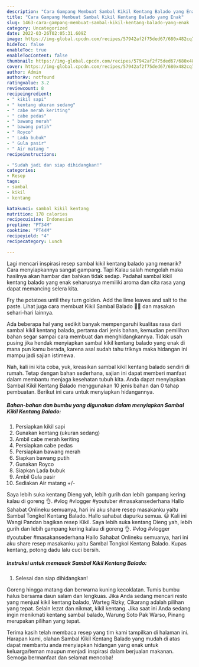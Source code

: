 ```yaml
---
description: "Cara Gampang Membuat Sambal Kikil Kentang Balado yang Enak"
title: "Cara Gampang Membuat Sambal Kikil Kentang Balado yang Enak"
slug: 1463-cara-gampang-membuat-sambal-kikil-kentang-balado-yang-enak
category: Uncategorized
date: 2022-03-26T02:05:31.609Z
image: https://img-global.cpcdn.com/recipes/57942af2f75ded67/680x482cq70/sambal-kikil-kentang-balado-foto-resep-utama.jpg
hideToc: false
enableToc: true
enableTocContent: false
thumbnail: https://img-global.cpcdn.com/recipes/57942af2f75ded67/680x482cq70/sambal-kikil-kentang-balado-foto-resep-utama.jpg
cover: https://img-global.cpcdn.com/recipes/57942af2f75ded67/680x482cq70/sambal-kikil-kentang-balado-foto-resep-utama.jpg
author: Admin
authorAv: notfound
ratingvalue: 3.2
reviewcount: 8
recipeingredient:
- " kikil sapi"
- " kentang ukuran sedang"
- " cabe merah keriting"
- " cabe pedas"
- " bawang merah"
- " bawang putih"
- " Royco"
- " Lada bubuk"
- " Gula pasir"
- " Air matang "
recipeinstructions:

- "Sudah jadi dan siap dihidangkan!"
categories:
- Resep
tags:
- sambal
- kikil
- kentang

katakunci: sambal kikil kentang 
nutrition: 178 calories
recipecuisine: Indonesian
preptime: "PT34M"
cooktime: "PT44M"
recipeyield: "4"
recipecategory: Lunch

---
```



Lagi mencari inspirasi resep sambal kikil kentang balado yang menarik? Cara menyiapkannya sangat gampang. Tapi Kalau salah mengolah maka hasilnya akan hambar dan bahkan tidak sedap. Padahal sambal kikil kentang balado yang enak seharusnya memiliki aroma dan cita rasa yang dapat memancing selera kita.


Fry the potatoes until they turn golden. Add the lime leaves and salt to the paste. Lihat juga cara membuat Kikil Sambal Balado 👩‍🍳 dan masakan sehari-hari lainnya.

Ada beberapa hal yang sedikit banyak mempengaruhi kualitas rasa dari sambal kikil kentang balado, pertama dari jenis bahan, kemudian pemilihan bahan segar sampai cara membuat dan menghidangkannya. Tidak usah pusing jika hendak menyiapkan sambal kikil kentang balado yang enak di mana pun kamu berada, karena asal sudah tahu triknya maka hidangan ini mampu jadi sajian istimewa.


Nah, kali ini kita coba, yuk, kreasikan sambal kikil kentang balado sendiri di rumah. Tetap dengan bahan sederhana, sajian ini dapat memberi manfaat dalam membantu menjaga kesehatan tubuh kita. Anda dapat menyiapkan Sambal Kikil Kentang Balado menggunakan 10 jenis bahan dan 0 tahap pembuatan. Berikut ini cara untuk menyiapkan hidangannya.

<!--inarticleads1-->

##### Bahan-bahan dan bumbu yang digunakan dalam menyiapkan Sambal Kikil Kentang Balado:

1. Persiapkan  kikil sapi
1. Gunakan  kentang (ukuran sedang)
1. Ambil  cabe merah keriting
1. Persiapkan  cabe pedas
1. Persiapkan  bawang merah
1. Siapkan  bawang putih
1. Gunakan  Royco
1. Siapkan  Lada bubuk
1. Ambil  Gula pasir
1. Sediakan  Air matang +/-


Saya lebih suka kentang Dieng yah, lebih gurih dan lebih gampang kering kalau di goreng 👌. #vlog #vlogger #youtuber #masakansederhana Hallo Sahabat Onlineku semuanya, hari ini aku share resep masakanku yaitu Sambal Tongkol Kentang Balado. Hallo sahabat dapurku semua. 😃 Kali ini Wangi Pandan bagikan resep Kikil. Saya lebih suka kentang Dieng yah, lebih gurih dan lebih gampang kering kalau di goreng 👌. #vlog #vlogger #youtuber #masakansederhana Hallo Sahabat Onlineku semuanya, hari ini aku share resep masakanku yaitu Sambal Tongkol Kentang Balado. Kupas kentang, potong dadu lalu cuci bersih. 

<!--inarticleads2-->

##### Instruksi untuk memasak Sambal Kikil Kentang Balado:


1. Selesai dan siap dihidangkan!

Goreng hingga matang dan berwarna kuning kecoklatan. Tumis bumbu halus bersama daun salam dan lengkuas. Jika Anda sedang mencari resto yang menjual kikil kentang balado, Warteg Rizky, Cikarang adalah pilihan yang tepat. Selain lezat dan nikmat, kikil kentang. Jika saat ini Anda sedang ingin menikmati kentang sambal balado, Warung Soto Pak Warso, Pinang merupakan pilihan yang tepat. 

Terima kasih telah membaca resep yang tim kami tampilkan di halaman ini. Harapan kami, olahan Sambal Kikil Kentang Balado yang mudah di atas dapat membantu anda menyiapkan hidangan yang enak untuk keluarga/teman maupun menjadi inspirasi dalam berjualan makanan. Semoga bermanfaat dan selamat mencoba!

